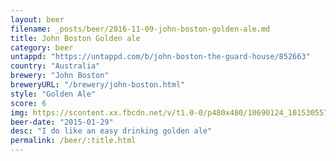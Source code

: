 ```yaml
---
layout: beer
filename: _posts/beer/2016-11-09-john-boston-golden-ale.md
title: John Boston Golden ale
category: beer
untappd: "https://untappd.com/b/john-boston-the-guard-house/852663"
country: "Australia"
brewery: "John Boston"
breweryURL: "/brewery/john-boston.html"
style: "Golden Ale"
score: 6
img: https://scontent.xx.fbcdn.net/v/t1.0-0/p480x480/10690124_10153055770718745_5622367894684528293_n.jpg?oh=2cf6f09fc7ad7b8ee1282cd866e86295&oe=5AEC86E0
beer-date: "2015-01-29"
desc: "I do like an easy drinking golden ale"
permalink: /beer/:title.html
---
```

